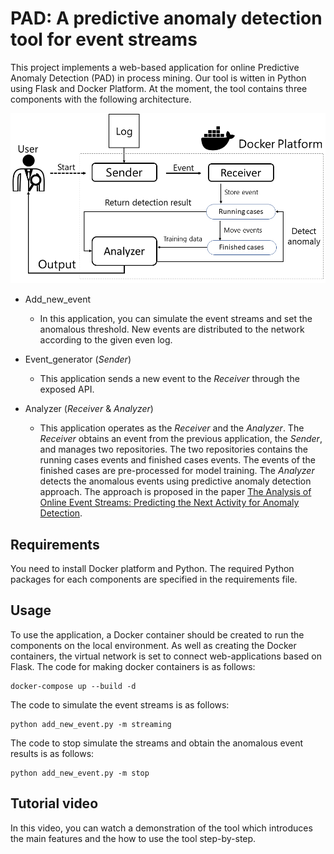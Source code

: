 # PAD: A predictive anomaly detection tool for event streams

This project implements a web-based application for online Predictive Anomaly Detection (PAD) in process mining. Our tool is witten in Python using Flask and Docker Platform. At the moment, the tool contains three components with the following architecture.

![Architecture](img/architecture.png)

- Add_new_event
  -   In this application, you can simulate the event streams and set the anomalous threshold. New events are distributed to the network according to the given even log.

- Event_generator (_Sender_)
  - This application sends a new event to the _Receiver_ through the exposed API.

- Analyzer (_Receiver_ & _Analyzer_)
  - This application operates as the _Receiver_ and the _Analyzer_. The _Receiver_ obtains an event from the previous application, the _Sender_, and manages two repositories. The two repositories contains the running cases events and finished cases events. The events of the finished cases are pre-processed for model training. The _Analyzer_ detects the anomalous events using predictive anomaly detection approach. The approach is proposed in the paper [The Analysis of Online Event Streams: Predicting the Next Activity for Anomaly Detection](https://scholar.google.com/citations?view_op=view_citation&hl=ko&user=wu98U7EAAAAJ&citation_for_view=wu98U7EAAAAJ:uWQEDVKXjbEC).

## Requirements
You need to install Docker platform and Python. The required Python packages for each components are specified in the requirements file.

## Usage
To use the application, a Docker container should be created to run the components on the local environment. As well as creating the Docker containers, the virtual network is set to connect web-applications based on Flask. The code for making docker containers is as follows:

```
docker-compose up --build -d
```

The code to simulate the event streams is as follows:

```
python add_new_event.py -m streaming
```

The code to stop simulate the streams and obtain the anomalous event results is as follows:

```
python add_new_event.py -m stop
```

## Tutorial video
In this video, you can watch a demonstration of the tool which introduces the main features and the how to use the tool step-by-step. 